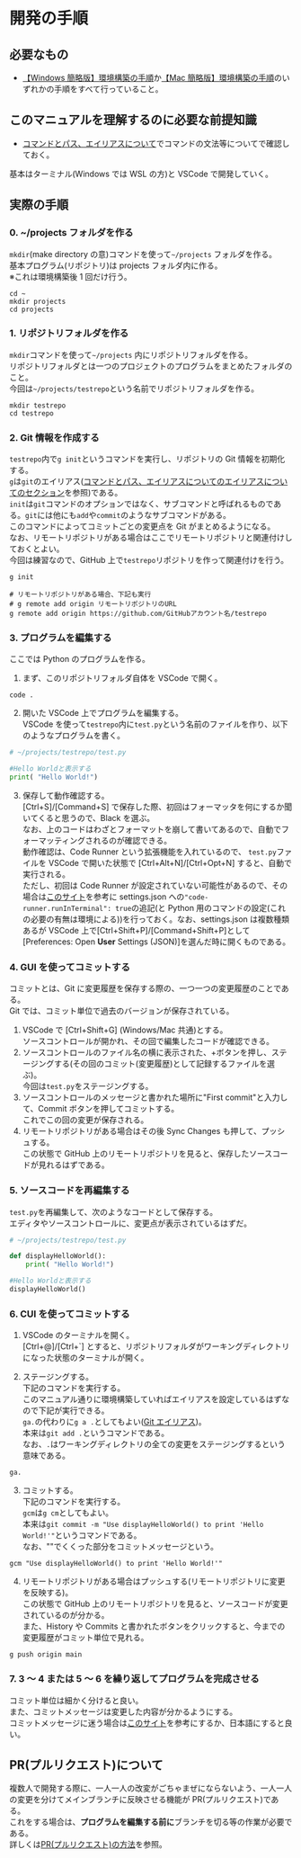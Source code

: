 # 開発の手順

## 必要なもの

- [【Windows 簡略版】環境構築の手順](../環境構築の手順/【Windows簡略版】環境構築の手順.md)か[【Mac 簡略版】環境構築の手順](../環境構築の手順/【Mac簡略版】環境構築の手順.md)のいずれかの手順をすべて行っていること。

## このマニュアルを理解するのに必要な前提知識

- [コマンドとパス、エイリアスについて](./コマンドとパス、エイリアスについて.md)でコマンドの文法等についてで確認しておく。

基本はターミナル(Windows では WSL の方)と VSCode で開発していく。

## 実際の手順

### 0. ~/projects フォルダを作る

`mkdir`(make directory の意)コマンドを使って`~/projects` フォルダを作る。  
基本プログラム(リポジトリ)は projects フォルダ内に作る。  
※これは環境構築後 1 回だけ行う。

```shell
cd ~
mkdir projects
cd projects
```

### 1. リポジトリフォルダを作る

`mkdir`コマンドを使って`~/projects` 内にリポジトリフォルダを作る。  
リポジトリフォルダとは一つのプロジェクトのプログラムをまとめたフォルダのこと。  
今回は`~/projects/testrepo`という名前でリポジトリフォルダを作る。

```shell
mkdir testrepo
cd testrepo
```

### 2. Git 情報を作成する

`testrepo`内で`g init`というコマンドを実行し、リポジトリの Git 情報を初期化する。  
`g`は`git`のエイリアス([コマンドとパス、エイリアスについてのエイリアスについてのセクション](./コマンドとパス、エイリアスについて.md#エイリアスについて)を参照)である。  
`init`は`git`コマンドのオプションではなく、サブコマンドと呼ばれるものである。`git`には他にも`add`や`commit`のようなサブコマンドがある。  
このコマンドによってコミットごとの変更点を Git がまとめるようになる。  
なお、リモートリポジトリがある場合はここでリモートリポジトリと関連付けしておくとよい。  
今回は練習なので、GitHub 上で`testrepo`リポジトリを作って関連付けを行う。

```shell
g init

# リモートリポジトリがある場合、下記も実行
# g remote add origin リモートリポジトリのURL
g remote add origin https://github.com/GitHubアカウント名/testrepo
```

### 3. プログラムを編集する

ここでは Python のプログラムを作る。

1. まず、このリポジトリフォルダ自体を VSCode で開く。

```shell
code .
```

2. 開いた VSCode 上でプログラムを編集する。  
   VSCode を使って`testrepo`内に`test.py`という名前のファイルを作り、以下のようなプログラムを書く。

```python
# ~/projects/testrepo/test.py

#Hello Worldと表示する
print( "Hello World!")
```

3. 保存して動作確認する。  
   [Ctrl+S]/[Command+S] で保存した際、初回はフォーマッタを何にするか聞いてくると思うので、Black を選ぶ。  
   なお、上のコードはわざとフォーマットを崩して書いてあるので、自動でフォーマッティングされるのが確認できる。  
   動作確認は、Code Runner という拡張機能を入れているので、 `test.py`ファイルを VSCode で開いた状態で [Ctrl+Alt+N]/[Ctrl+Opt+N] すると、自動で実行される。  
   ただし、初回は Code Runner が設定されていない可能性があるので、その場合は[このサイト](https://qiita.com/take_me/items/6a1d2d417889837219d1)を参考に settings.json への`"code-runner.runInTerminal": true`の追記(と Python 用のコマンドの設定(これの必要の有無は環境による))を行っておく。なお、settings.json は複数種類あるが VSCode 上で[Ctrl+Shift+P]/[Command+Shift+P]として[Preferences: Open **User** Settings (JSON)]を選んだ時に開くものである。

### 4. GUI を使ってコミットする

コミットとは、Git に変更履歴を保存する際の、一つ一つの変更履歴のことである。  
Git では、コミット単位で過去のバージョンが保存されている。

1. VSCode で [Ctrl+Shift+G] (Windows/Mac 共通)とする。  
   ソースコントロールが開かれ、その回で編集したコードが確認できる。
2. ソースコントロールのファイル名の横に表示された、+ボタンを押し、ステージングする(その回のコミット(変更履歴)として記録するファイルを選ぶ)。  
   今回は`test.py`をステージングする。
3. ソースコントロールのメッセージと書かれた場所に"First commit"と入力して、Commit ボタンを押してコミットする。  
   これでこの回の変更が保存される。
4. リモートリポジトリがある場合はその後 Sync Changes も押して、プッシュする。  
   この状態で GitHub 上のリモートリポジトリを見ると、保存したソースコードが見れるはずである。

### 5. ソースコードを再編集する

`test.py`を再編集して、次のようなコードとして保存する。  
エディタやソースコントロールに、変更点が表示されているはずだ。

```python
# ~/projects/testrepo/test.py

def displayHelloWorld():
    print( "Hello World!")

#Hello Worldと表示する
displayHelloWorld()
```

### 6. CUI を使ってコミットする

1. VSCode のターミナルを開く。  
   [Ctrl+@]/[Ctrl+\`] とすると、リポジトリフォルダがワーキングディレクトリになった状態のターミナルが開く。

2. ステージングする。  
   下記のコマンドを実行する。  
   このマニュアル通りに環境構築していればエイリアスを設定しているはずなので下記が実行できる。  
   `ga.`の代わりに`g a .`としてもよい([Git エイリアス](./コマンドとパス、エイリアスについて.md#git-エイリアスについて))。  
   本来は`git add .`というコマンドである。  
   なお、`.`はワーキングディレクトリの全ての変更をステージングするという意味である。

```shell
ga.
```

3. コミットする。  
   下記のコマンドを実行する。  
   `gcm`は`g cm`としてもよい。  
   本来は`git commit -m "Use displayHelloWorld() to print 'Hello World!'"`というコマンドである。  
   なお、""でくくった部分をコミットメッセージという。

```shell
gcm "Use displayHelloWorld() to print 'Hello World!'"
```

4. リモートリポジトリがある場合はプッシュする(リモートリポジトリに変更を反映する)。  
   この状態で GitHub 上のリモートリポジトリを見ると、ソースコードが変更されているのが分かる。  
   また、History や Commits と書かれたボタンをクリックすると、今までの変更履歴がコミット単位で見れる。

```shell
g push origin main
```

### 7. 3 ～ 4 または 5 ～ 6 を繰り返してプログラムを完成させる

コミット単位は細かく分けると良い。  
また、コミットメッセージは変更した内容が分かるようにする。  
コミットメッセージに迷う場合は[このサイト](https://gist.github.com/mono0926/e6ffd032c384ee4c1cef5a2aa4f778d7)を参考にするか、日本語にすると良い。

## PR(プルリクエスト)について

複数人で開発する際に、一人一人の改変がごちゃまぜにならないよう、一人一人の変更を分けてメインブランチに反映させる機能が PR(プルリクエスト)である。  
これをする場合は、**プログラムを編集する前に**ブランチを切る等の作業が必要である。  
詳しくは[PR(プルリクエスト)の方法](<./PR(プルリクエスト)の方法.md>)を参照。
